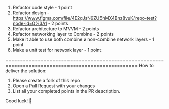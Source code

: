 1. Refactor code style - 1 point
2. Refactor design - https://www.figma.com/file/4E2qJsN9ZU5hMX4Bnz8vuK/repo-test?node-id=0%3A1 - 2 points
3. Refactor architecture to MVVM - 2 points
4. Refactor networking layer to Combine - 2 points
5. Make it able to use both combine и non-combine network layers - 1 point
6. Make a unit test for network layer - 1 point

===================================================================================================
How to deliver the solution:

1. Please create a fork of this repo
2. Open a Pull Request with your changes
3. List all your completed points in the PR description. 


Good luck! 🚀
